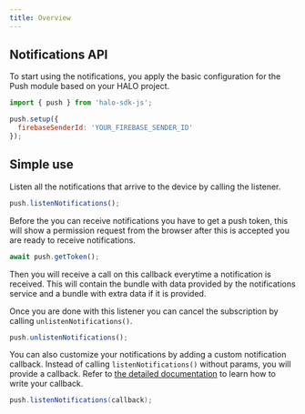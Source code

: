 ```yaml
---
title: Overview
---
```


## Notifications API
To start using the notifications, you apply the basic configuration for the Push module based on your HALO project.

```javascript
import { push } from 'halo-sdk-js';

push.setup({
  firebaseSenderId: 'YOUR_FIREBASE_SENDER_ID'
});
```

## Simple use

Listen all the notifications that arrive to the device by calling the listener.

```javascript
push.listenNotifications();
```

Before the you can receive notifications you have to get a push token, this will show a permission request from the 
browser after this is accepted you are ready to receive notifications.

```javascript
await push.getToken();
```

Then you will receive a call on this callback everytime a notification is received. This will contain the bundle 
with data provided by the notifications service and a bundle with extra data if it is provided.

Once you are done with this listener you can cancel the subscription by calling ```unlistenNotifications()```.

```javascript
push.unlistenNotifications();
```

You can also customize your notifications by adding a custom notification callback. Instead of calling 
```listenNotifications()``` without params, you will provide a callback. Refer to [the detailed documentation](./javascript_notifications_detailed_api) to learn how to write your callback.

```java
push.listenNotifications(callback);
```
